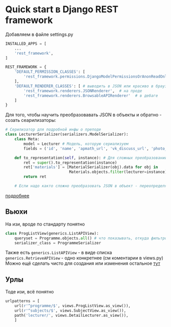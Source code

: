 # Quick start в Django REST framework
Добавляем в файле settings.py
```python
INSTALLED_APPS = [
    ...
    'rest_framework',
]

REST_FRAMEWORK = {
    'DEFAULT_PERMISSION_CLASSES': [
        'rest_framework.permissions.DjangoModelPermissionsOrAnonReadOnly'
    ],
    'DEFAULT_RENDERER_CLASSES': [ # выводить в JSON или красиво в браузере
        'rest_framework.renderers.JSONRenderer',  # на проде
        'rest_framework.renderers.BrowsableAPIRenderer'  # в дебаге
    ]
}
```

Для того, чтобы научить преобразовавать JSON в объекты и обратно - созать сеарилизаторы:
```python
# Серилизатор для подробной инфы о преподе
class LecturerSerializer(serializers.ModelSerializer):
    class Meta:
        model = Lecturer # Модель, которую сериализуем
        fields = ('id', 'name', 'apmath_url', 'vk_discuss_url', 'photo_url') # Поля, которые будут включены в JSON

    def to_representation(self, instance): # Для сложных преобразований в JSON переопределяем этот метод
        ret = super().to_representation(instance)
        ret['materials'] = [MaterialSerializer(obj).data for obj in
                            Materials.objects.filter(lecturer=instance)]
        return ret

    # Если надо както сложно преобразовать JSON в объект - переопределяем .to_internal_value()
```
[подробнее](https://www.django-rest-framework.org/api-guide/serializers/)

## Вьюхи
На изи, вроде по стандарту понятно 
```python
class ProgListView(generics.ListAPIView):
    queryset = Programme.objects.all() # что показывать, откуда фильтровать, если надо
    serializer_class = ProgrammeSerializer
```
Также есть `generics.ListAPIView` - в виде списка
`generics.RetrieveAPIView` - одно конкретнее (см коментарии в views.py)
Можно ещё сделать чисто для создания или изменения
остальное [тут](https://www.django-rest-framework.org/api-guide/generic-views/#retrievemodelmixin)

## Урлы

Тоде изи, всё понятно
```python
urlpatterns = [
    url(r'^programme/$', views.ProgListView.as_view()),
    url(r'^subjects/$', views.SubjectView.as_view()),
    path('lecturer/', views.DetailLecturer.as_view()),
    ]
```